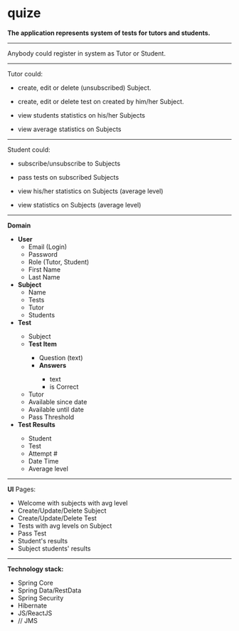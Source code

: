 # quize


<b>The application represents system of tests for tutors and students.</b>
<hr>

Anybody could register in system as Tutor or Student.
<hr>

Tutor could:
 
  - create, edit or delete (unsubscribed) Subject.

  - create, edit or delete test on created by him/her Subject.

  - view students statistics on his/her Subjects
 
  - view average statistics on Subjects
<hr>

Student could:
  
  - subscribe/unsubscribe to Subjects
  
  - pass tests on subscribed Subjects
  
  - view his/her statistics on Subjects (average level)
  
  - view statistics on Subjects (average level)
<hr>

<b>Domain</b>
<ul>
  <li><b>User</b></i>
  <ul>
    <li>Email (Login)</li>
    <li>Password</li>
    <li>Role (Tutor, Student)</li>
    <li>First Name</li>
    <li>Last Name</li>
  </ul>
  
  <li><b>Subject</b></i>
  <ul>
    <li>Name</li>
    <li>Tests</li>
    <li>Tutor</li>
    <li>Students</li>
  </ul>
  <li><b>Test</b></li>
  <ul>
    <li>Subject</li>
    <li><b>Test Item</b></li>
      <ul>
        <li>Question (text)</li>
        <li><b>Answers</b></li>
            <ul>
                <li>text</li>
                <li>is Correct</li>
            </ul>
       </ul>
    <li>Tutor</li>
    <li>Available since date </li>
    <li>Available until date </li>
    <li>Pass Threshold</li>
  </ul>
  <li><b>Test Results</b></li>
  <ul>
    <li>Student</li>
    <li>Test</>
    <li>Attempt #</li>
    <li>Date Time</li>
    <li>Average level</li>
  </ul>
</ul>

<hr>
<b>UI</b>
Pages:
<ul>
  <li>Welcome with subjects with avg level</li>
  <li>Create/Update/Delete Subject</li>
  <li>Create/Update/Delete Test</li>
  <li>Tests with avg levels on Subject</li>
  <li>Pass Test</li>
  <li>Student's results</li>
  <li>Subject students' results</li>
</ul>
<hr>
<b>Technology stack:</b>
<ul>
  <li>Spring Core</li>
  <li>Spring Data/RestData</li>
  <li>Spring Security</li>
  <li>Hibernate</li>
  <li>JS/ReactJS</li>
  <li>// JMS</li>
</ul>
